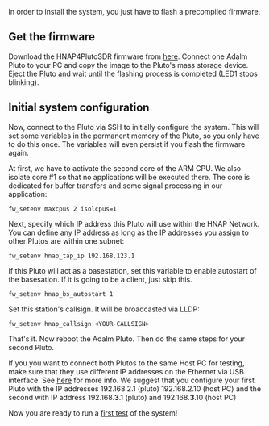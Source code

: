 
In order to install the system, you just have to flash a precompiled firmware.

## Get the firmware
Download the HNAP4PlutoSDR firmware from [here](https://github.com/HAMNET-Access-Protocol/HNAP4PlutoSDR/releases).
Connect one Adalm Pluto to your PC and copy the 
image to the Pluto's mass storage device. Eject the Pluto and wait until
the flashing process is completed (LED1 stops blinking).

## Initial system configuration
Now, connect to the Pluto via SSH to initially configure the system. This will set some variables in the
permanent memory of the Pluto, so you only have to do this once. The variables will even persist if you flash the
firmware again.

At first, we have to activate the second core of the ARM CPU. We also
isolate core #1 so that no applications will be executed there. The core is dedicated
for buffer transfers and some signal processing in our application:
```
fw_setenv maxcpus 2 isolcpus=1
```

Next, specify which IP address this Pluto will use within the HNAP Network. You can define any IP address as long 
as the IP addresses you assign to other Plutos are within one subnet:
```
fw_setenv hnap_tap_ip 192.168.123.1
```

If this Pluto will act as a basestation, set this variable
to enable autostart of the basesation. If it is going to be a client, just skip this.
```
fw_setenv hnap_bs_autostart 1
```

Set this station's callsign. It will be broadcasted via LLDP:
```
fw_setenv hnap_callsign <YOUR-CALLSIGN>
```
That's it. Now reboot the Adalm Pluto. Then do the same steps for your second Pluto.

If you you want to connect both Plutos to the same Host PC for testing, make sure that they use
different IP addresses on the Ethernet via USB interface.
See [here](https://wiki.analog.com/university/tools/pluto/users/customizing)
for more info. We suggest that you configure your first Pluto with the
IP addresses 192.168.2.1 (pluto) 192.168.2.10 (host PC) and the second with 
IP address 192.168.**3**.1 (pluto) and 192.168.**3**.10 (host PC)

Now you are ready to run a [first test](usage) of the system!
